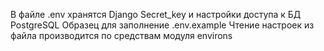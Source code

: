 В файле .env хранятся Django Secret_key и настройки доступа к БД PostgreSQL
Образец для заполнение .env.example
Чтение настроек из файла производится по средствам модуля environs
